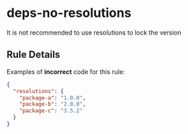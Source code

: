 # deps-no-resolutions

It is not recommended to use resolutions to lock the version

## Rule Details

Examples of **incorrect** code for this rule:

```json
{
  "resolutions": {
    "package-a": "1.0.0",
    "package-b": "2.0.0",
    "package-c": "3.5.2"
  }
}
```
